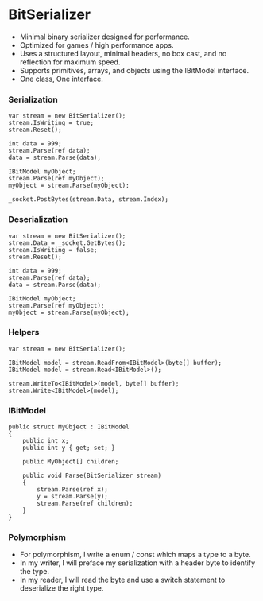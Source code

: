 # BitSerializer
- Minimal binary serializer designed for performance.
- Optimized for games / high performance apps.
- Uses a structured layout, minimal headers, no box cast, and no reflection for maximum speed.
- Supports primitives, arrays, and objects using the IBitModel interface.
- One class, One interface.


### Serialization
    var stream = new BitSerializer(); 
    stream.IsWriting = true;
    stream.Reset();
    
    int data = 999;
    stream.Parse(ref data);
    data = stream.Parse(data);
    
    IBitModel myObject;
    stream.Parse(ref myObject);
    myObject = stream.Parse(myObject);

    _socket.PostBytes(stream.Data, stream.Index);
    
  
### Deserialization
    var stream = new BitSerializer(); 
    stream.Data = _socket.GetBytes();
    stream.IsWriting = false;
    stream.Reset();
    
    int data = 999;
    stream.Parse(ref data);
    data = stream.Parse(data);
    
    IBitModel myObject;
    stream.Parse(ref myObject);
    myObject = stream.Parse(myObject);

### Helpers
    var stream = new BitSerializer(); 
    
    IBitModel model = stream.ReadFrom<IBitModel>(byte[] buffer);
    IBitModel model = stream.Read<IBitModel>();

    stream.WriteTo<IBitModel>(model, byte[] buffer);
    stream.Write<IBitModel>(model);    
      
### IBitModel
    public struct MyObject : IBitModel
    {
        public int x;
        public int y { get; set; }

        public MyObject[] children;

        public void Parse(BitSerializer stream)
        {
            stream.Parse(ref x);
            y = stream.Parse(y);
            stream.Parse(ref children);
        }
    }

### Polymorphism
- For polymorphism, I write a enum / const which maps a type to a byte. 
- In my writer, I will preface my serialization with a header byte to identify the type.
- In my reader, I will read the byte and use a switch statement to deserialize the right type.
